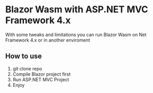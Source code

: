 # Blazor Wasm with ASP.NET MVC Framework 4.x

With some tweaks and limitations you can run Blazor Wasm on Net Framework 4.x or in another enviroment 

## How to use
1. git clone repo
2. Compile Blazor project first
3. Run ASP.NET MVC Project
4. Enjoy
